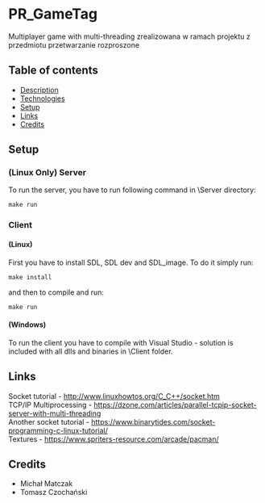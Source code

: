 # PR_GameTag
Multiplayer game with multi-threading zrealizowana w ramach projektu z przedmiotu przetwarzanie rozproszone

## Table of contents
* [Description](#description)
* [Technologies](#technologies)
* [Setup](#setup)
* [Links](#links)
* [Credits](#credits)

## Setup
### (Linux Only) Server
To run the server, you have to run following command in \Server directory:
```
make run
```
### Client
#### (Linux)
First you have to install SDL, SDL dev and SDL_image. To do it simply run:
```
make install
```
and then to compile and run:
```
make run
```
#### (Windows)
To run the client you have to compile with Visual Studio - solution is included with all dlls and binaries in \Client folder.

## Links
Socket tutorial - http://www.linuxhowtos.org/C_C++/socket.htm <br>
TCP/IP Multiprocessing - https://dzone.com/articles/parallel-tcpip-socket-server-with-multi-threading <br>
Another socket tutorial - https://www.binarytides.com/socket-programming-c-linux-tutorial/ <br>
Textures - https://www.spriters-resource.com/arcade/pacman/<br>

## Credits
- Michał Matczak
- Tomasz Czochański
